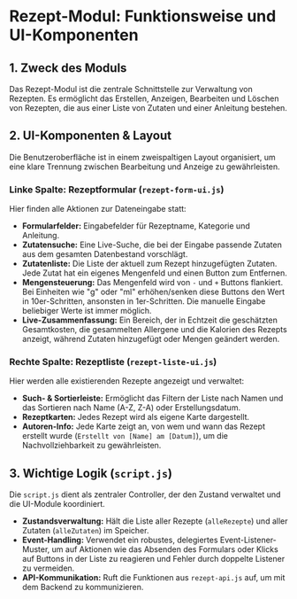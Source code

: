 # Rezept-Modul: Funktionsweise und UI-Komponenten

## 1. Zweck des Moduls

Das Rezept-Modul ist die zentrale Schnittstelle zur Verwaltung von Rezepten. Es ermöglicht das Erstellen, Anzeigen, Bearbeiten und Löschen von Rezepten, die aus einer Liste von Zutaten und einer Anleitung bestehen.

## 2. UI-Komponenten & Layout

Die Benutzeroberfläche ist in einem zweispaltigen Layout organisiert, um eine klare Trennung zwischen Bearbeitung und Anzeige zu gewährleisten.

### Linke Spalte: Rezeptformular (`rezept-form-ui.js`)
Hier finden alle Aktionen zur Dateneingabe statt:
-   **Formularfelder:** Eingabefelder für Rezeptname, Kategorie und Anleitung.
-   **Zutatensuche:** Eine Live-Suche, die bei der Eingabe passende Zutaten aus dem gesamten Datenbestand vorschlägt.
-   **Zutatenliste:** Die Liste der aktuell zum Rezept hinzugefügten Zutaten. Jede Zutat hat ein eigenes Mengenfeld und einen Button zum Entfernen.
-   **Mengensteuerung:** Das Mengenfeld wird von `-` und `+` Buttons flankiert. Bei Einheiten wie "g" oder "ml" erhöhen/senken diese Buttons den Wert in 10er-Schritten, ansonsten in 1er-Schritten. Die manuelle Eingabe beliebiger Werte ist immer möglich.
-   **Live-Zusammenfassung:** Ein Bereich, der in Echtzeit die geschätzten Gesamtkosten, die gesammelten Allergene und die Kalorien des Rezepts anzeigt, während Zutaten hinzugefügt oder Mengen geändert werden.

### Rechte Spalte: Rezeptliste (`rezept-liste-ui.js`)
Hier werden alle existierenden Rezepte angezeigt und verwaltet:
-   **Such- & Sortierleiste:** Ermöglicht das Filtern der Liste nach Namen und das Sortieren nach Name (A-Z, Z-A) oder Erstellungsdatum.
-   **Rezeptkarten:** Jedes Rezept wird als eigene Karte dargestellt.
-   **Autoren-Info:** Jede Karte zeigt an, von wem und wann das Rezept erstellt wurde (`Erstellt von [Name] am [Datum]`), um die Nachvollziehbarkeit zu gewährleisten.

## 3. Wichtige Logik (`script.js`)

Die `script.js` dient als zentraler Controller, der den Zustand verwaltet und die UI-Module koordiniert.
-   **Zustandsverwaltung:** Hält die Liste aller Rezepte (`alleRezepte`) und aller Zutaten (`alleZutaten`) im Speicher.
-   **Event-Handling:** Verwendet ein robustes, delegiertes Event-Listener-Muster, um auf Aktionen wie das Absenden des Formulars oder Klicks auf Buttons in der Liste zu reagieren und Fehler durch doppelte Listener zu vermeiden.
-   **API-Kommunikation:** Ruft die Funktionen aus `rezept-api.js` auf, um mit dem Backend zu kommunizieren. 